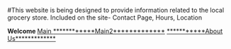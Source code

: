 #This website is being designed to provide information related to the local grocery store. Included on the site- Contact Page, Hours, Location
<!DOCTYPE html>  
<html
	<head>
     	<body>
   			<b>Welcome  </b>
			<a href="https://zperov.github.io">Main   </a>
			<a href="https://zperov.github.io/Hours-and-Location">************Main2*************</a>
			<a href="https://zperov.github.io/About-Us/">***********About Us*************</a>
			<b Work In Progess /b>
		</body>
</html>

